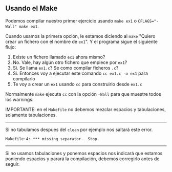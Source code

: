 ## Usando el Make

Podemos compilar nuestro primer ejercicio usando `make ex1` o `CFLAGS="-Wall" make ex1`.

Cuando usamos la primera opción, le estamos diciendo al `make` "Quiero crear un fichero 
con el nombre de `ex1`". Y el programa sigue el siguiente flujo:

1. Existe un fichero llamado `ex1` ahora mismo?
2. No. Vale, hay algún otro fichero que empiece por `ex1`?
3. Si. Se llama `ex1.c`? Se como compilar ficheros `.c`?
4. Si. Entonces voy a ejecutar este comando `cc ex1.c -o ex1` para compilarlo
5. Te voy a crear un `ex1` usando `cc` para construirlo desde `ex1.c`

Normalmente `make` ejecuta `cc` con la opción `-Wall` para que muestre todos los
warnings.

IMPORTANTE: en el `Makefile` no debemos mezclar espacios y tabulaciones, solamente
tabulaciones.

- - -

Si no tabulamos despues del `clean` por ejemplo nos saltará este error.

`Makefile:4: *** missing separator.  Stop.`

- - -

Si no usamos tabulaciones y ponemos espacios nos indicará que estamos poniendo
espacios y parará la compilación, debemos corregirlo antes de seguir.
